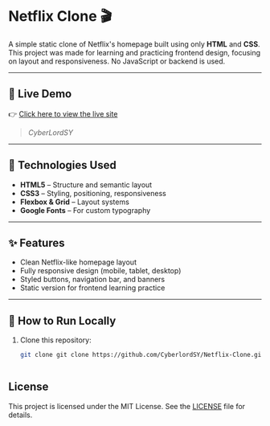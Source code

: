 # Netflix Clone 🎬

A simple static clone of Netflix's homepage built using only **HTML** and **CSS**. This project was made for learning and practicing frontend design, focusing on layout and responsiveness. No JavaScript or backend is used.

---

## 🔗 Live Demo

👉 [Click here to view the live site](https://cyberlordsy.github.io/Netflix-Clone/)

> *CyberLordSY*



---

## 🧰 Technologies Used

- **HTML5** – Structure and semantic layout
- **CSS3** – Styling, positioning, responsiveness
- **Flexbox & Grid** – Layout systems
- **Google Fonts** – For custom typography

---

## ✨ Features

- Clean Netflix-like homepage layout
- Fully responsive design (mobile, tablet, desktop)
- Styled buttons, navigation bar, and banners
- Static version for frontend learning practice

---


## 🚀 How to Run Locally

1. Clone this repository:
   ```bash
   git clone git clone https://github.com/CyberlordSY/Netflix-Clone.git



## License

This project is licensed under the MIT License. See the [LICENSE](LICENSE) file for details.